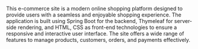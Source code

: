 This e-commerce site is a modern online shopping platform designed to provide users with a seamless and enjoyable shopping experience. The application is built using Spring Boot for the backend, Thymeleaf for server-side rendering, and HTML, CSS as  front-end technologies to ensure a responsive and interactive user interface. The site offers a wide range of features to manage products, customers, orders, and payments effectively.
